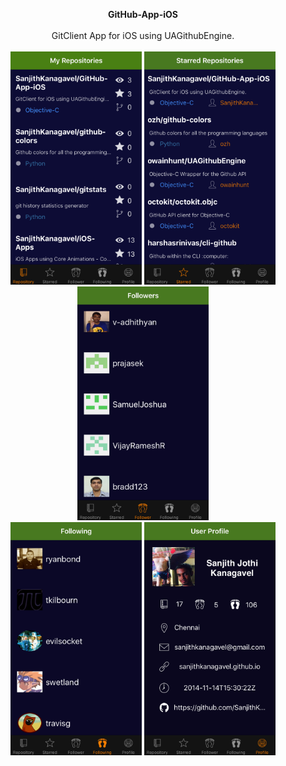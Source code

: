 <p align="center"> 
<b><strong>GitHub-App-iOS</strong></b><br><br>
GitClient App for iOS using UAGithubEngine.<br><br>
<img src="https://github.com/SanjithKanagavel/GitHub-App-iOS/blob/master/GitHub%20App-iOS/IMG_3569.PNG" width="210px"/>  <img src="https://github.com/SanjithKanagavel/GitHub-App-iOS/blob/master/GitHub%20App-iOS/IMG_3589.PNG" width="210px"/> <img src="https://github.com/SanjithKanagavel/GitHub-App-iOS/blob/master/GitHub%20App-iOS/IMG_3587.PNG" width="210px"/> <br> <img src="https://github.com/SanjithKanagavel/GitHub-App-iOS/blob/master/GitHub%20App-iOS/IMG_3588.PNG" width="210px"/> <img src="https://github.com/SanjithKanagavel/GitHub-App-iOS/blob/master/GitHub%20App-iOS/IMG_3611.PNG" width="210px"/>
</p>

